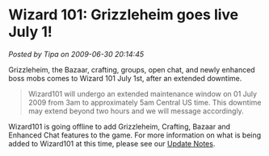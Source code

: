 # Wizard 101: Grizzleheim goes live July 1!

*Posted by Tipa on 2009-06-30 20:14:45*

Grizzleheim, the Bazaar, crafting, groups, open chat, and newly enhanced boss mobs comes to Wizard 101 July 1st, after an extended downtime.


> Wizard101 will undergo an extended maintenance window on 01 July 2009 from 3am to approximately 5am Central US time. This downtime may extend beyond two hours and we will message accordingly.

Wizard101 is going offline to add Grizzleheim, Crafting, Bazaar and Enhanced Chat features to the game. For more information on what is being added to Wizard101 at this time, please see our [Update Notes](https://www.wizard101.com/site/home2/wizard101/menu_8ad6a4042143509a01214f16a86b00cf).




